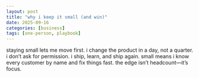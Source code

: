 ```yaml
---
layout: post
title: "why i keep it small (and win)"
date: 2025-09-16 
categories: [business]
tags: [one-person, playbook]
---
```


staying small lets me move first. i change the product in a day, not a quarter. i don’t ask for permission. i ship, learn, and ship again. small means i know every customer by name and fix things fast. the edge isn’t headcount—it’s focus.
